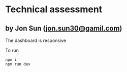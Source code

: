 # Technical assessment

## by Jon Sun (jon.sun30@gamil.com)

The dashboard is responsive

To run

```
npm i
npm run dev
```
